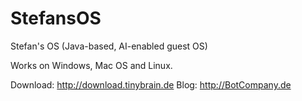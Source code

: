 # StefansOS
Stefan's OS (Java-based, AI-enabled guest OS)

Works on Windows, Mac OS and Linux.

Download: http://download.tinybrain.de
Blog: http://BotCompany.de
